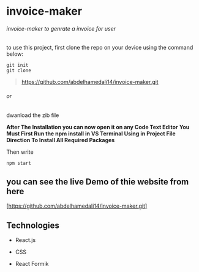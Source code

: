 # invoice-maker
###### invoice-maker to genrate a invoice for user

to use this project, first clone the repo on your device using the command below:
```
git init
git clone

```
> https://github.com/abdelhamedali14/invoice-maker.git

###### or
dwanload the zib file 

**After The Installation you can now open it on any Code Text Editor**
 **You Must First Run the npm install in VS Terminal Using in Project File Direction To Install All Required Packages**

 Then write 
 ```
npm start
```
## you can see the live Demo of thie website from here 
[https://github.com/abdelhamedali14/invoice-maker.git]

## Technologies
- React.js
* CSS
+ React Formik

